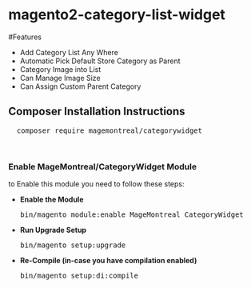 # magento2-category-list-widget

#Features
<ul>
<li>Add Category List Any Where</li>
<li>Automatic Pick Default Store Category as Parent</li>
<li>Category Image into List</li>
<li>Can Manage Image Size</li>
<li>Can Assign Custom Parent Category</li>
</ul>

<h2>Composer Installation Instructions</h2>
<pre>
  composer require magemontreal/categorywidget
</pre>


<br/>

<h3> Enable MageMontreal/CategoryWidget Module</h3>
to Enable this module you need to follow these steps:

<ul>
<li>
<strong>Enable the Module</strong>
<pre>bin/magento module:enable MageMontreal_CategoryWidget</pre></li>
<li>
<strong>Run Upgrade Setup</strong>
<pre>bin/magento setup:upgrade</pre></li>
<li>
<strong>Re-Compile (in-case you have compilation enabled)</strong>
	<pre>bin/magento setup:di:compile</pre>
</li>
</ul>

